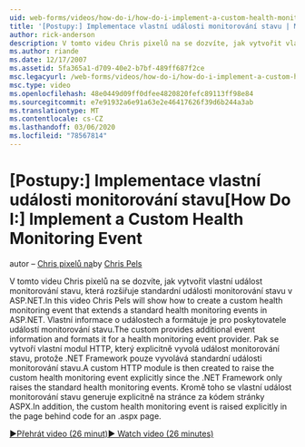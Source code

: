 ```yaml
---
uid: web-forms/videos/how-do-i/how-do-i-implement-a-custom-health-monitoring-event
title: '[Postupy:] Implementace vlastní události monitorování stavu | Microsoft Docs'
author: rick-anderson
description: V tomto videu Chris pixelů na se dozvíte, jak vytvořit vlastní událost monitorování stavu, která rozšiřuje standardní události monitorování stavu v ASP.NET. Vlastní pro...
ms.author: riande
ms.date: 12/17/2007
ms.assetid: 5fa365a1-d709-40e2-b7bf-489ff687f2ce
msc.legacyurl: /web-forms/videos/how-do-i/how-do-i-implement-a-custom-health-monitoring-event
msc.type: video
ms.openlocfilehash: 48e0449d09ff0dfee4820820fefc89113ff98e84
ms.sourcegitcommit: e7e91932a6e91a63e2e46417626f39d6b244a3ab
ms.translationtype: MT
ms.contentlocale: cs-CZ
ms.lasthandoff: 03/06/2020
ms.locfileid: "78567814"
---
```

# <a name="how-do-i-implement-a-custom-health-monitoring-event"></a><span data-ttu-id="07778-104">[Postupy:] Implementace vlastní události monitorování stavu</span><span class="sxs-lookup"><span data-stu-id="07778-104">[How Do I:] Implement a Custom Health Monitoring Event</span></span>

<span data-ttu-id="07778-105">autor – [Chris pixelů na](https://twitter.com/chrispels)</span><span class="sxs-lookup"><span data-stu-id="07778-105">by [Chris Pels](https://twitter.com/chrispels)</span></span>

<span data-ttu-id="07778-106">V tomto videu Chris pixelů na se dozvíte, jak vytvořit vlastní událost monitorování stavu, která rozšiřuje standardní události monitorování stavu v ASP.NET.</span><span class="sxs-lookup"><span data-stu-id="07778-106">In this video Chris Pels will show how to create a custom health monitoring event that extends a standard health monitoring events in ASP.NET.</span></span> <span data-ttu-id="07778-107">Vlastní informace o událostech a formátuje je pro poskytovatele událostí monitorování stavu.</span><span class="sxs-lookup"><span data-stu-id="07778-107">The custom provides additional event information and formats it for a health monitoring event provider.</span></span> <span data-ttu-id="07778-108">Pak se vytvoří vlastní modul HTTP, který explicitně vyvolá událost monitorování stavu, protože .NET Framework pouze vyvolává standardní události monitorování stavu.</span><span class="sxs-lookup"><span data-stu-id="07778-108">A custom HTTP module is then created to raise the custom health monitoring event explicitly since the .NET Framework only raises the standard health monitoring events.</span></span> <span data-ttu-id="07778-109">Kromě toho se vlastní událost monitorování stavu generuje explicitně na stránce za kódem stránky ASPX.</span><span class="sxs-lookup"><span data-stu-id="07778-109">In addition, the custom health monitoring event is raised explicitly in the page behind code for an .aspx page.</span></span>

[<span data-ttu-id="07778-110">&#9654;Přehrát video (26 minut)</span><span class="sxs-lookup"><span data-stu-id="07778-110">&#9654; Watch video (26 minutes)</span></span>](https://channel9.msdn.com/Blogs/ASP-NET-Site-Videos/how-do-i-implement-a-custom-health-monitoring-event)
